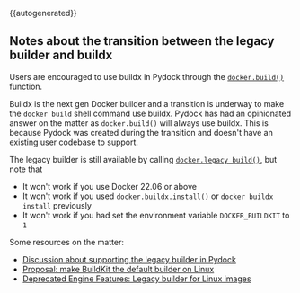 {{autogenerated}}

## Notes about the transition between the legacy builder and buildx

Users are encouraged to use buildx in Pydock through the
[`docker.build()`](buildx.md#build) function.

Buildx is the next gen Docker builder and a transition is underway to make
the `docker build` shell command use buildx. Pydock has had an opinionated
answer on the matter as `docker.build()` will always use buildx. This is because Pydock was created 
during the transition and doesn't have an existing user codebase to support.

The legacy builder is still available by calling [`docker.legacy_build()`](image.md#legacy_build), but note that

* It won't work if you use Docker 22.06 or above 
* It won't work if you used `docker.buildx.install()` or `docker buildx install` previously 
* It won't work if you had set the environment variable `DOCKER_BUILDKIT` to `1`

Some resources on the matter:

* [Discussion about supporting the legacy builder in Pydock](https://github.com/duckietown/pydock/issues/345)
* [Proposal: make BuildKit the default builder on Linux](https://github.com/moby/moby/issues/40379)
* [Deprecated Engine Features: Legacy builder for Linux images](https://github.com/docker/cli/blob/master/docs/deprecated.md#legacy-builder-for-linux-images)
